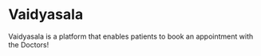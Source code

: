 # Vaidyasala
Vaidyasala is a platform that enables patients to book an appointment with the Doctors!
